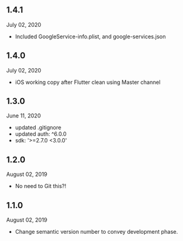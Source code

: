 ## 1.4.1
 July 02, 2020
- Included GoogleService-info.plist, and google-services.json
## 1.4.0
 July 02, 2020
- iOS working copy after Flutter clean using Master channel

## 1.3.0
 June 11, 2020
- updated .gitignore 
- updated auth: ^6.0.0
- sdk: '>=2.7.0 <3.0.0'

## 1.2.0
 August 02, 2019
- No need to Git this?!

## 1.1.0 
 August 02, 2019
- Change semantic version number to convey development phase.
